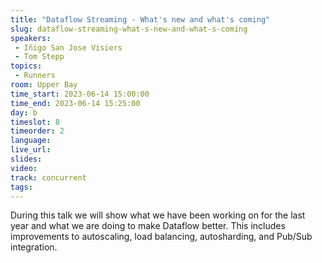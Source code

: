 ```yaml
---
title: "Dataflow Streaming - What's new and what's coming"
slug: dataflow-streaming-what-s-new-and-what-s-coming
speakers:
 - Iñigo San Jose Visiers
 - Tom Stepp
topics:
 - Runners
room: Upper Bay
time_start: 2023-06-14 15:00:00
time_end: 2023-06-14 15:25:00
day: b
timeslot: 8
timeorder: 2
language: 
live_url: 
slides: 
video: 
track: concurrent
tags:
---
```


During this talk we will show what we have been working on for the last year and what we are doing to make Dataflow better. This includes improvements to autoscaling, load balancing, autosharding, and Pub/Sub integration.